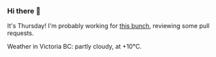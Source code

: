 ### Hi there :wave:

It's Thursday! I'm probably working for [this bunch](https://github.com/kohofinancial), reviewing some pull requests.

Weather in Victoria BC: partly cloudy, at +10°C.
